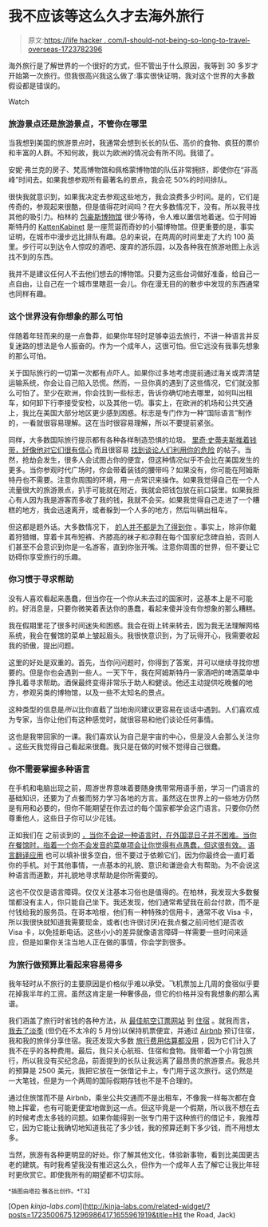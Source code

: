 # 我不应该等这么久才去海外旅行

> 原文:[https://life hacker . com/I-should-not-being-so-long-to-travel-overseas-1723782396](https://lifehacker.com/i-shouldnt-have-waited-so-long-to-travel-overseas-1723782396)

海外旅行是了解世界的一个很好的方式，但不管出于什么原因，我等到 30 多岁才开始第一次旅行。但我很高兴我这么做了:事实很快证明，我对这个世界的大多数假设都是错误的。

Watch

### 旅游景点还是旅游景点，不管你在哪里

当我想到美国的旅游景点时，我通常会想到长长的队伍、高价的食物、疯狂的票价和丰富的人群。不知何故，我以为欧洲的情况会有所不同。我错了。

安妮·弗兰克的房子、梵高博物馆和佩格蒙博物馆的队伍非常拥挤，即使你在“非高峰”时间去。如果我想参观所有最著名的景点，我会花 50%的时间排队。

很快我就意识到，如果我决定去参观这些地方，我会浪费多少时间。是的，它们是传奇的，参观起来很酷，但是值得花时间吗？在大多数情况下，没有。所以我寻找其他的吸引力。柏林的 [包豪斯博物馆](http://www.bauhaus.de/en/) 很少等待，令人难以置信地着迷。位于阿姆斯特丹的 [KattenKabinet](http://www.kattenkabinet.nl/index.php?lang=en) 是一座荒诞而奇妙的小猫博物馆。但更重要的是，事实证明，在城市中漫步远比排队有趣。总的来说，在两周的时间里走了大约 100 英里。步行可以到达令人惊叹的酒吧、废弃的游乐园，以及各种我在旅游地图上永远找不到的东西。

我并不是建议任何人不去他们想去的博物馆。只要为这些台词做好准备，给自己一点自由，让自己在一个城市里瞎逛一会儿。你在漫无目的的散步中发现的东西通常也同样有趣。

### 这个世界没有你想象的那么可怕

伴随着年轻而来的是一点鲁莽，如果你年轻时足够幸运去旅行，不讲一种语言并反复迷路的想法是令人振奋的。作为一个成年人，这很可怕。但它远没有我事先想象的那么可怕。

关于国际旅行的一切第一次都有点吓人。如果你过多地考虑提前通过海关或弄清楚运输系统，你会让自己陷入恐慌。然而，一旦你真的遇到了这些情况，它们就没那么可怕了。至少在欧洲，你会找到一些标志，告诉你确切地去哪里，如何叫出租车，如何卸下行李接受安检，以及其他一切。事实上，在欧洲的机场和公共交通上，我比在美国大部分地区更少感到困惑。标志是专门作为一种“国际语言”制作的，一看就很容易理解。这在当时很容易理解，所以不要提前紧张。

同样，大多数国际旅行提示都有各种各样制造恐惧的垃圾。 [里奇·史蒂夫斯推着钱带，好像他对它们很有信心](https://www.ricksteves.com/travel-tips/theft-scams/travel-moneybelt) 而且很容易 [找到谈论人们利用你的危险](http://www.instantcheckmate.com/crimewire/5-must-read-safety-tips-for-traveling-abroad/) 的帖子。当然，抢劫会发生，很多人会试图占你的便宜，但这种情况似乎不会比在美国发生的更多。当你参观时代广场时，你会带着装钱的腰带吗？如果没有，你可能在阿姆斯特丹也不需要。注意你周围的环境，用一点常识来操作。如果我觉得自己在一个人流量很大的旅游景点，扒手可能就在附近，我就会把钱包放在前口袋里。如果我担心有人因为我是游客而多收了我的钱，我就不会买。如果我觉得自己走进了一个糟糕的地方，我会迅速离开，或者躲到一个人多的地方，然后叫辆出租车。

但这都是题外话。大多数情况下， [的人并不都是为了得到你](https://lifehacker.com/people-arent-against-you-they-are-for-themselves-5913246) 。事实上，除非你戴着狩猎帽，穿着卡其布短裤、齐膝高的袜子和凉鞋在每个国家纪念碑自拍，否则人们甚至不会意识到你是一名游客，直到你张开嘴。注意你周围的世界，但不要让它妨碍你享受旅行的乐趣。

### 你习惯于寻求帮助

没有人喜欢看起来愚蠢，但当你在一个你从未去过的国家时，这基本上是不可能的。好消息是，只要你微笑着表达你的愚蠢，看起来傻并没有你想象的那么糟糕。

我在假期里花了很多时间迷失和困惑。我会在街上转来转去，因为我无法理解网格系统，我会在餐馆的菜单上皱起眉头。我很快意识到，为了玩得开心，我需要收起我的骄傲，提出问题。

这里的好处是双重的。首先，当你问问题时，你得到了答案，并可以继续寻找你想要的。但是你也会遇到一些人。一天下午，我在阿姆斯特丹一家酒吧的啤酒菜单中挣扎着寻求帮助。酒保最终变得非常乐于助人和健谈。他还主动提供吃晚餐的地方，参观另类的博物馆，以及一些不太知名的景点。

这种类型的信息是*所以*比你直截了当地询问建议更容易在谈话中遇到。人们喜欢成为专家，当你让他们有这种感觉时，就很容易和他们谈论任何事情。

这也是我带回家的一课。我们喜欢认为自己是宇宙的中心，但是没人会那么关注你 。这些天我觉得自己看起来很蠢。我只是在做的时候不觉得自己很蠢。

### 你不需要掌握多种语言

在手机和电脑出现之前，周游世界意味着要随身携带常用语手册，学习一门语言的基础知识，还要为了点餐而努力学习各地的方言。虽然这在世界上的一些地方仍然是有用和必要的，但你不能期望在你去过的每个国家都学会这门语言。只要你仍然尊重他人，这些日子你可以少花钱。

正如我们在 之前谈到的 [，当你不会说一种语言时，在外国混日子并不困难。当你在餐馆时，指着一个你不会发音的菜单项会让你觉得有点愚蠢，但这很有效。](https://lifehacker.com/how-to-get-by-in-a-foreign-country-when-you-dont-speak-1694739589) [语言翻译应用](http://lifehacker.com/google-translate-adds-word-lens-real-time-text-translat-1679431740) 也可以填补很多空白，但不要过于依赖它们，因为你最终会一直盯着你的手机。对于其他事情，一点基本的礼貌、意识和谦逊会大有帮助。为不会说这种语言而道歉，并礼貌地寻求帮助是你所需要的。

这也不仅仅是语言障碍。仅仅关注基本习俗也是值得的。在柏林，我发现大多数餐馆都没有主人，你只能自己坐下。我还发现，他们通常希望我在前台付款，而不是付钱给我的服务员。在哥本哈根，他们有一种特殊的信用卡，通常不收 Visa 卡，所以我很快就知道我需要现金，或者(也许很讨厌)在我点餐之前问他们是否收 Visa 卡，以免挂断电话。这些小小的差异就像语言障碍一样需要一些时间来适应，但是如果你关注当地人正在做的事情，你会学到很多。

### 为旅行做预算比看起来容易得多

我年轻时从不旅行的主要原因是价格似乎难以承受。飞机票加上几周的食宿似乎要花掉我半年的工资。虽然这肯定是一种奢侈品，但它的价格并没有我想象的那么离谱。

我们涵盖了旅行时省钱的各种方法，从 [最佳航空订票网站](http://lifehacker.com/five-best-cheap-travel-booking-sites-5795117) 到 [住宿](http://lifehacker.com/the-ultimate-travel-hacking-guide-5841147) 。就我而言， [我去了淡季](http://lifehacker.com/how-to-travel-in-the-off-season-for-great-deals-1677147181) (但仍在不太冷的 5 月份)以保持机票便宜，并通过 [Airbnb](https://www.airbnb.com/) 预订住宿，我和我的旅伴分享住宿。我还发现大多数 [旅行费用估算都没用](http://www.budgetyourtrip.com/countrylist.php) ，因为它们计入了我不在乎的各种费用。最后，我只关心航班、住宿和食物。我带着一个小背包旅行，所以我没有买纪念品，前面提到的长队让我远离了最昂贵的旅游景点。我总共的预算是 2500 美元，我把它放在一张借记卡上，专门用于这次旅行。这仍然是一大笔钱，但是为一个两周的国际假期存钱也不是不合理的。

通过住旅馆而不是 Airbnb，乘坐公共交通而不是出租车，不像我一样每次都在食物上挥霍，也有可能更便宜地做到这一点。但这毕竟是一个假期，所以我不想在去的时候考虑太多钱的问题。如果你能得到一张专门用于这种旅行的借记卡，我推荐它，因为它能让我确切地知道我花了多少钱，我的预算还剩下多少钱，而不用想太多。

当然，旅游有各种更明显的好处。你了解其他文化，体验新事物，看到比美国更古老的建筑。有时我希望我没有推迟这么久，但作为一个成年人去了解它让我比年轻时更欣赏它。即使我所有的期望都不切实际。

<small>*插图由塔拉·雅各比创作。*T3】</small>

[Open *kinja-labs.com*](http://kinja-labs.com/related-widget/?posts=1723500675,1296986417,1655961919&title=Hit the Road, Jack)